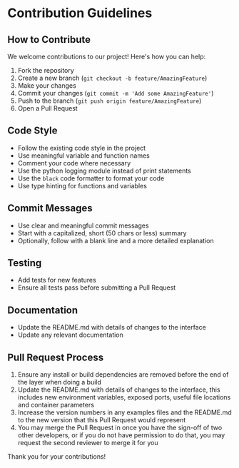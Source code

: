 # Contribution Guidelines

## How to Contribute

We welcome contributions to our project! Here's how you can help:

1. Fork the repository
2. Create a new branch (`git checkout -b feature/AmazingFeature`)
3. Make your changes
4. Commit your changes (`git commit -m 'Add some AmazingFeature'`)
5. Push to the branch (`git push origin feature/AmazingFeature`)
6. Open a Pull Request

## Code Style

- Follow the existing code style in the project
- Use meaningful variable and function names
- Comment your code where necessary
- Use the python logging module instead of print statements
- Use the `black` code formatter to format your code
- Use type hinting for functions and variables

## Commit Messages

- Use clear and meaningful commit messages
- Start with a capitalized, short (50 chars or less) summary
- Optionally, follow with a blank line and a more detailed explanation

## Testing

- Add tests for new features
- Ensure all tests pass before submitting a Pull Request

## Documentation

- Update the README.md with details of changes to the interface
- Update any relevant documentation

## Pull Request Process

1. Ensure any install or build dependencies are removed before the end of the layer when doing a build
2. Update the README.md with details of changes to the interface, this includes new environment variables, exposed ports, useful file locations and container parameters
3. Increase the version numbers in any examples files and the README.md to the new version that this Pull Request would represent
4. You may merge the Pull Request in once you have the sign-off of two other developers, or if you do not have permission to do that, you may request the second reviewer to merge it for you

Thank you for your contributions!

